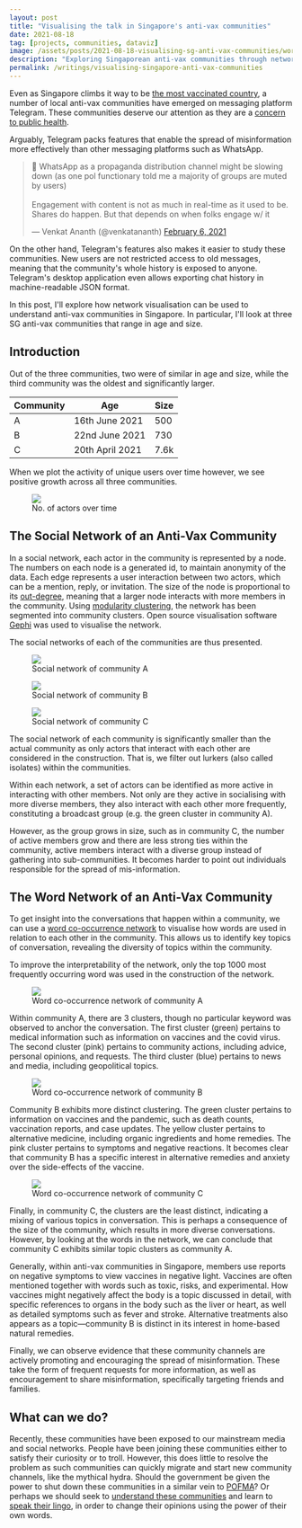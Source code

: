 ```yaml
---
layout: post
title: "Visualising the talk in Singapore's anti-vax communities"
date: 2021-08-18
tag: [projects, communities, dataviz]
image: /assets/posts/2021-08-18-visualising-sg-anti-vax-communities/word_network_B.png
description: "Exploring Singaporean anti-vax communities through network visualisation."
permalink: /writings/visualising-singapore-anti-vax-communities
---
```


Even as Singapore climbs it way to be [the most vaccinated country](https://www.nytimes.com/interactive/2021/world/covid-vaccinations-tracker.html), a number of local anti-vax communities have emerged on messaging platform Telegram. These communities deserve our attention as they are a [concern to public health](https://www.channelnewsasia.com/commentary/covid-19-coronavirus-conspiracy-misinformation-fake-news-400276).

Arguably, Telegram packs features that enable the spread of misinformation more effectively than other messaging platforms such as WhatsApp.

<div class="twitter-tweet-container">
<blockquote class="twitter-tweet"><p lang="en" dir="ltr">🧵 WhatsApp as a propaganda distribution channel might be slowing down (as one pol functionary told me a majority of groups are muted by users) <br><br>Engagement with content is not as much in real-time as it used to be. Shares do happen. But that depends on when folks engage w/ it</p>&mdash; Venkat Ananth (@venkatananth) <a href="https://twitter.com/venkatananth/status/1357923318356037637?ref_src=twsrc%5Etfw">February 6, 2021</a></blockquote> <script async src="https://platform.twitter.com/widgets.js" charset="utf-8"></script>
</div>

On the other hand, Telegram's features also makes it easier to study these communities. New users are not restricted access to old messages, meaning that the community's whole history is exposed to anyone. Telegram's desktop application even allows exporting chat history in machine-readable JSON format.

In this post, I'll explore how network visualisation can be used to understand anti-vax communities in Singapore. In particular, I'll look at three SG anti-vax communities that range in age and size.

## Introduction

Out of the three communities, two were of similar in age and size, while the third community was the oldest and significantly larger.

| Community | Age             | Size  |
------------|-----------------|-------|
| A         | 16th June 2021  | 500   |
| B         | 22nd June 2021  | 730   |
| C         | 20th April 2021 | 7.6k  |

When we plot the activity of unique users over time however, we see positive growth across all three communities.

<figure>
    <img src="../assets/posts/2021-08-18-visualising-sg-anti-vax-communities/actors_time.png"/>
    <figcaption>No. of actors over time</figcaption>
</figure>

## The Social Network of an Anti-Vax Community

In a social network, each actor in the community is represented by a node. The numbers on each node is a generated id, to maintain anonymity of the data. Each edge represents a user interaction between two actors, which can be a mention, reply, or invitation. The size of the node is proportional to its [out-degree](https://en.wikipedia.org/wiki/Directed_graph#Indegree_and_outdegree), meaning that a larger node interacts with more members in the community. Using [modularity clustering](https://en.wikipedia.org/wiki/Modularity_(networks)), the network has been segmented into community clusters. Open source visualisation software [Gephi](https://gephi.org/) was used to visualise the network.

The social networks of each of the communities are thus presented.

<figure>
    <img src="../assets/posts/2021-08-18-visualising-sg-anti-vax-communities/social_network_A.png"/>
    <figcaption>Social network of community A</figcaption>
</figure>

<figure>
    <img src="../assets/posts/2021-08-18-visualising-sg-anti-vax-communities/social_network_B.png"/>
    <figcaption>Social network of community B</figcaption>
</figure>

<figure>
    <img src="../assets/posts/2021-08-18-visualising-sg-anti-vax-communities/social_network_C.png"/>
    <figcaption>Social network of community C</figcaption>
</figure>

The social network of each community is significantly smaller than the actual community as only actors that interact with each other are considered in the construction. That is, we filter out lurkers (also called isolates) within the communities.

Within each network, a set of actors can be identified as more active in interacting with other members. Not only are they active in socialising with more diverse members, they also interact with each other more frequently, constituting a broadcast group (e.g. the green cluster in community A).

However, as the group grows in size, such as in community C, the number of active members grow and there are less strong ties within the community, active members interact with a diverse group instead of gathering into sub-communities. It becomes harder to point out individuals responsible for the spread of mis-information.

## The Word Network of an Anti-Vax Community

To get insight into the conversations that happen within a community, we can use a [word co-occurrence network](https://en.wikipedia.org/wiki/Co-occurrence_network) to visualise how words are used in relation to each other in the community. This allows us to identify key topics of conversation, revealing the diversity of topics within the community.

To improve the interpretability of the network, only the top 1000 most frequently occurring word was used in the construction of the network.

<figure>
    <img src="../assets/posts/2021-08-18-visualising-sg-anti-vax-communities/word_network_A.png"/>
    <figcaption>Word co-occurrence network of community A</figcaption>
</figure>

Within community A, there are 3 clusters, though no particular keyword was observed to anchor the conversation. The first cluster (green) pertains to medical information such as information on vaccines and the covid virus. The second cluster (pink) pertains to community actions, including advice, personal opinions, and requests. The third cluster (blue) pertains to news and media, including geopolitical topics.

<figure>
    <img src="../assets/posts/2021-08-18-visualising-sg-anti-vax-communities/word_network_B.png"/>
    <figcaption>Word co-occurrence network of community B</figcaption>
</figure>

Community B exhibits more distinct clustering. The green cluster pertains to information on vaccines and the pandemic, such as death counts, vaccination reports, and case updates. The yellow cluster pertains to alternative medicine, including organic ingredients and home remedies. The pink cluster pertains to symptoms and negative reactions. It becomes clear that community B has a specific interest in alternative remedies and anxiety over the side-effects of the vaccine.

<figure>
    <img src="../assets/posts/2021-08-18-visualising-sg-anti-vax-communities/word_network_C.png"/>
    <figcaption>Word co-occurrence network of community C</figcaption>
</figure>

Finally, in community C, the clusters are the least distinct, indicating a mixing of various topics in conversation. This is perhaps a consequence of the size of the community, which results in more diverse conversations. However, by looking at the words in the network, we can conclude that community C exhibits similar topic clusters as community A.

Generally, within anti-vax communities in Singapore, members use reports on negative symptoms to view vaccines in negative light. Vaccines are often mentioned together with words such as toxic, risks, and experimental. How vaccines might negatively affect the body is a topic discussed in detail, with specific references to organs in the body such as the liver or heart, as well as detailed symptoms such as fever and stroke. Alternative treatments also appears as a topic—community B is distinct in its interest in home-based natural remedies. 

Finally, we can observe evidence that these community channels are actively promoting and encouraging the spread of misinformation. These take the form of frequent requests for more information, as well as encouragement to share misinformation, specifically targeting friends and families.

## What can we do?

Recently, these communities have been exposed to our mainstream media and social networks. People have been joining these communities either to satisfy their curiosity or to troll. However, this does little to resolve the problem as such communities can quickly migrate and start new community channels, like the mythical hydra. Should the government be given the power to shut down these communities in a similar vein to [POFMA](https://www.pofmaoffice.gov.sg/regulations/protection-from-online-falsehoods-and-manipulation-act/)? Or perhaps we should seek to [understand these communities](https://datasociety.net/library/searching-for-alternative-facts/) and learn to [speak their lingo](https://www.pnas.org/content/118/21/e2101723118.short), in order to change their opinions using the power of their own words.